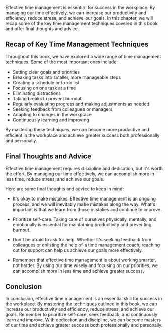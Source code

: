 
Effective time management is essential for success in the workplace. By managing our time effectively, we can increase our productivity and efficiency, reduce stress, and achieve our goals. In this chapter, we will recap some of the key time management techniques covered in this book and offer final thoughts and advice.

Recap of Key Time Management Techniques
---------------------------------------

Throughout this book, we have explored a wide range of time management techniques. Some of the most important ones include:

* Setting clear goals and priorities
* Breaking tasks into smaller, more manageable steps
* Creating a schedule or to-do list
* Focusing on one task at a time
* Eliminating distractions
* Taking breaks to prevent burnout
* Regularly evaluating progress and making adjustments as needed
* Seeking feedback from colleagues or managers
* Adapting to changes in the workplace
* Continuously learning and improving

By mastering these techniques, we can become more productive and efficient in the workplace and achieve greater success both professionally and personally.

Final Thoughts and Advice
-------------------------

Effective time management requires discipline and dedication, but it's worth the effort. By managing our time effectively, we can accomplish more in less time, reduce stress, and achieve our goals.

Here are some final thoughts and advice to keep in mind:

* It's okay to make mistakes. Effective time management is an ongoing process, and we will inevitably make mistakes along the way. What's important is that we learn from those mistakes and continue to improve.

* Prioritize self-care. Taking care of ourselves physically, mentally, and emotionally is essential for maintaining productivity and preventing burnout.

* Don't be afraid to ask for help. Whether it's seeking feedback from colleagues or enlisting the help of a time management coach, reaching out for support can help us achieve our goals more effectively.

* Remember that effective time management is about working smarter, not harder. By using our time wisely and focusing on our priorities, we can accomplish more in less time and achieve greater success.

Conclusion
----------

In conclusion, effective time management is an essential skill for success in the workplace. By mastering the techniques outlined in this book, we can increase our productivity and efficiency, reduce stress, and achieve our goals. Remember to prioritize self-care, seek feedback, and continuously learn and improve. With dedication and discipline, we can become masters of our time and achieve greater success both professionally and personally.
